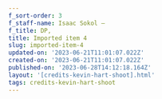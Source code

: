 ```yaml
---
f_sort-order: 3
f_staff-name: Isaac Sokol –
f_title: DP,
title: Imported item 4
slug: imported-item-4
updated-on: '2023-06-21T11:01:07.022Z'
created-on: '2023-06-21T11:01:07.022Z'
published-on: '2023-06-28T14:12:18.164Z'
layout: '[credits-kevin-hart-shoot].html'
tags: credits-kevin-hart-shoot
---
```



